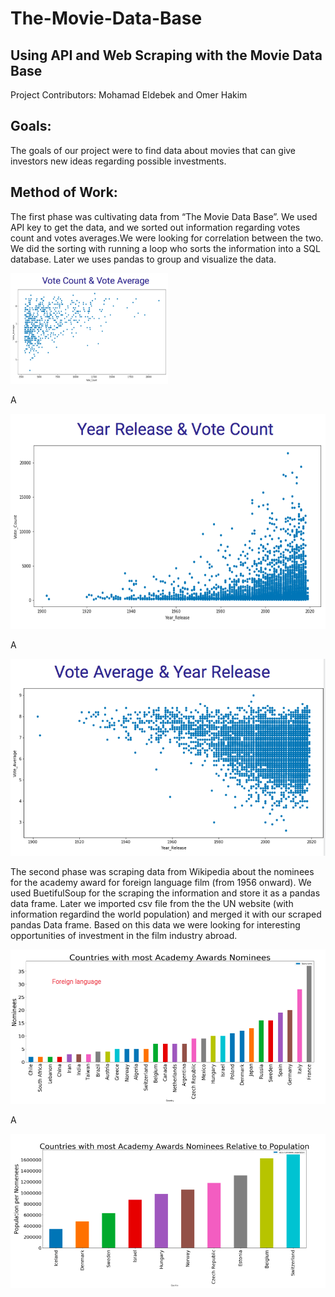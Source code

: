 # The-Movie-Data-Base
## Using API and Web Scraping with the Movie Data Base

Project Contributors: Mohamad Eldebek and Omer Hakim

## Goals:
The goals of our project were to find data about movies that can give investors new ideas regarding possible investments.

## Method of Work:
The first phase was cultivating data from “The Movie Data Base”. We used API key to get the data, and we sorted out information regarding votes count and votes averages.We were looking for correlation between the two. We did the sorting with running a loop who sorts the information into a SQL database. Later we uses pandas to group and visualize the data.

<img src = "./image1.png" style = max width = 50% >

A

<img src = "./image2.png">

A

<img src = "./image3.png">


The second phase was scraping data from Wikipedia about the nominees for the academy award for foreign language film (from 1956 onward). We used BuetifulSoup for the scraping the information and store it as a pandas data frame. Later we imported csv file from the the UN website (with information regardind the world population) and merged it with our scraped pandas Data frame. Based on this data we were looking for interesting opportunities of investment in the film industry abroad.

<img src = "./image4.png">

A

<img src = "./image5.png">
